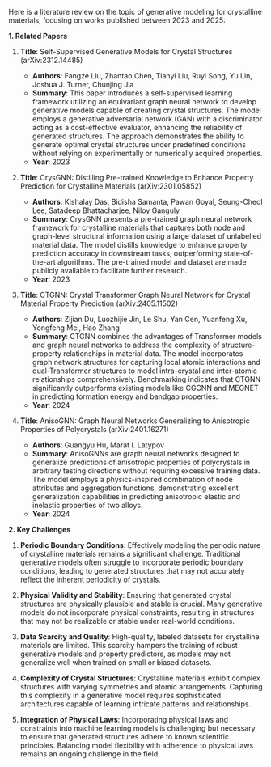 Here is a literature review on the topic of generative modeling for crystalline materials, focusing on works published between 2023 and 2025:

**1. Related Papers**

1. **Title**: Self-Supervised Generative Models for Crystal Structures (arXiv:2312.14485)
   - **Authors**: Fangze Liu, Zhantao Chen, Tianyi Liu, Ruyi Song, Yu Lin, Joshua J. Turner, Chunjing Jia
   - **Summary**: This paper introduces a self-supervised learning framework utilizing an equivariant graph neural network to develop generative models capable of creating crystal structures. The model employs a generative adversarial network (GAN) with a discriminator acting as a cost-effective evaluator, enhancing the reliability of generated structures. The approach demonstrates the ability to generate optimal crystal structures under predefined conditions without relying on experimentally or numerically acquired properties.
   - **Year**: 2023

2. **Title**: CrysGNN: Distilling Pre-trained Knowledge to Enhance Property Prediction for Crystalline Materials (arXiv:2301.05852)
   - **Authors**: Kishalay Das, Bidisha Samanta, Pawan Goyal, Seung-Cheol Lee, Satadeep Bhattacharjee, Niloy Ganguly
   - **Summary**: CrysGNN presents a pre-trained graph neural network framework for crystalline materials that captures both node and graph-level structural information using a large dataset of unlabelled material data. The model distills knowledge to enhance property prediction accuracy in downstream tasks, outperforming state-of-the-art algorithms. The pre-trained model and dataset are made publicly available to facilitate further research.
   - **Year**: 2023

3. **Title**: CTGNN: Crystal Transformer Graph Neural Network for Crystal Material Property Prediction (arXiv:2405.11502)
   - **Authors**: Zijian Du, Luozhijie Jin, Le Shu, Yan Cen, Yuanfeng Xu, Yongfeng Mei, Hao Zhang
   - **Summary**: CTGNN combines the advantages of Transformer models and graph neural networks to address the complexity of structure-property relationships in material data. The model incorporates graph network structures for capturing local atomic interactions and dual-Transformer structures to model intra-crystal and inter-atomic relationships comprehensively. Benchmarking indicates that CTGNN significantly outperforms existing models like CGCNN and MEGNET in predicting formation energy and bandgap properties.
   - **Year**: 2024

4. **Title**: AnisoGNN: Graph Neural Networks Generalizing to Anisotropic Properties of Polycrystals (arXiv:2401.16271)
   - **Authors**: Guangyu Hu, Marat I. Latypov
   - **Summary**: AnisoGNNs are graph neural networks designed to generalize predictions of anisotropic properties of polycrystals in arbitrary testing directions without requiring excessive training data. The model employs a physics-inspired combination of node attributes and aggregation functions, demonstrating excellent generalization capabilities in predicting anisotropic elastic and inelastic properties of two alloys.
   - **Year**: 2024

**2. Key Challenges**

1. **Periodic Boundary Conditions**: Effectively modeling the periodic nature of crystalline materials remains a significant challenge. Traditional generative models often struggle to incorporate periodic boundary conditions, leading to generated structures that may not accurately reflect the inherent periodicity of crystals.

2. **Physical Validity and Stability**: Ensuring that generated crystal structures are physically plausible and stable is crucial. Many generative models do not incorporate physical constraints, resulting in structures that may not be realizable or stable under real-world conditions.

3. **Data Scarcity and Quality**: High-quality, labeled datasets for crystalline materials are limited. This scarcity hampers the training of robust generative models and property predictors, as models may not generalize well when trained on small or biased datasets.

4. **Complexity of Crystal Structures**: Crystalline materials exhibit complex structures with varying symmetries and atomic arrangements. Capturing this complexity in a generative model requires sophisticated architectures capable of learning intricate patterns and relationships.

5. **Integration of Physical Laws**: Incorporating physical laws and constraints into machine learning models is challenging but necessary to ensure that generated structures adhere to known scientific principles. Balancing model flexibility with adherence to physical laws remains an ongoing challenge in the field. 